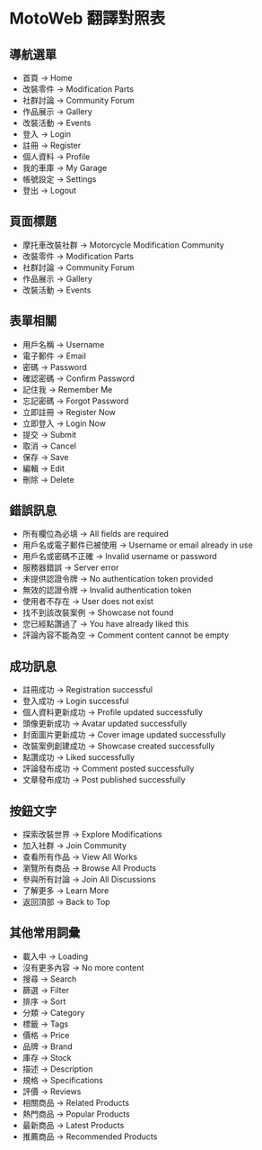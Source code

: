 <!-- Code Function: FINAL PROJECT MotoWeb      Date: 02/06/2025, created by: JERRY -->
# MotoWeb 翻譯對照表

## 導航選單
- 首頁 → Home
- 改裝零件 → Modification Parts
- 社群討論 → Community Forum
- 作品展示 → Gallery
- 改裝活動 → Events
- 登入 → Login
- 註冊 → Register
- 個人資料 → Profile
- 我的車庫 → My Garage
- 帳號設定 → Settings
- 登出 → Logout

## 頁面標題
- 摩托車改裝社群 → Motorcycle Modification Community
- 改裝零件 → Modification Parts
- 社群討論 → Community Forum
- 作品展示 → Gallery
- 改裝活動 → Events

## 表單相關
- 用戶名稱 → Username
- 電子郵件 → Email
- 密碼 → Password
- 確認密碼 → Confirm Password
- 記住我 → Remember Me
- 忘記密碼 → Forgot Password
- 立即註冊 → Register Now
- 立即登入 → Login Now
- 提交 → Submit
- 取消 → Cancel
- 保存 → Save
- 編輯 → Edit
- 刪除 → Delete

## 錯誤訊息
- 所有欄位為必填 → All fields are required
- 用戶名或電子郵件已被使用 → Username or email already in use
- 用戶名或密碼不正確 → Invalid username or password
- 服務器錯誤 → Server error
- 未提供認證令牌 → No authentication token provided
- 無效的認證令牌 → Invalid authentication token
- 使用者不存在 → User does not exist
- 找不到該改裝案例 → Showcase not found
- 您已經點讚過了 → You have already liked this
- 評論內容不能為空 → Comment content cannot be empty

## 成功訊息
- 註冊成功 → Registration successful
- 登入成功 → Login successful
- 個人資料更新成功 → Profile updated successfully
- 頭像更新成功 → Avatar updated successfully
- 封面圖片更新成功 → Cover image updated successfully
- 改裝案例創建成功 → Showcase created successfully
- 點讚成功 → Liked successfully
- 評論發布成功 → Comment posted successfully
- 文章發布成功 → Post published successfully

## 按鈕文字
- 探索改裝世界 → Explore Modifications
- 加入社群 → Join Community
- 查看所有作品 → View All Works
- 瀏覽所有商品 → Browse All Products
- 參與所有討論 → Join All Discussions
- 了解更多 → Learn More
- 返回頂部 → Back to Top

## 其他常用詞彙
- 載入中 → Loading
- 沒有更多內容 → No more content
- 搜尋 → Search
- 篩選 → Filter
- 排序 → Sort
- 分類 → Category
- 標籤 → Tags
- 價格 → Price
- 品牌 → Brand
- 庫存 → Stock
- 描述 → Description
- 規格 → Specifications
- 評價 → Reviews
- 相關商品 → Related Products
- 熱門商品 → Popular Products
- 最新商品 → Latest Products
- 推薦商品 → Recommended Products 